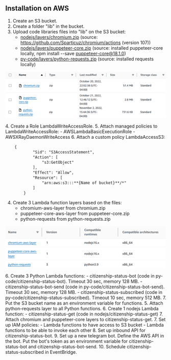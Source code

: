 ## Installation on AWS

1. Create an S3 bucket.
2. Create a folder "lib" in the bucket.
3. Upload code libraries files into "lib" on the S3 bucket:
   - [nodejs/layers/chromium.zip](nodejs/layers/chromium.zip) (source: https://github.com/Sparticuz/chromium/actions (version 107))
   - [nodejs/layers/puppeteer-core.zip](nodejs/layers/puppeteer-core.zip) (source: installed puppeteer-core locally, npm install --save puppeteer-core@18.1.0)
   - [py-code/layers/python-requests.zip](py-code/layers/python-requests.zip) (source: installed requests locally)
<p align="center">
<img src="docs/check-citizenship-lib-files.png" width="660">
</p>  
4. Create a Role LambdaWriteAccessRole. 
5. Attach managed policies to LambdaWriteAccessRole: 
- AWSLambdaBasicExecutionRole
- AWSXRayDaemonWriteAccess
6. Attach a custom policy LambdaAccessS3:

```
	{
			"Sid": "S3AccessStatement",
			"Action": [
				"s3:GetObject"
			],
			"Effect": "Allow",
			"Resource": [
				"arn:aws:s3:::**{Name of bucket}**/*"
			]
		}
```

4. Create 3 Lambda function layers based on the files:
   - chromium-aws-layer from chromium.zip
   - puppeteer-core-aws-layer from puppeteer-core.zip
   - python-requests from python-requests.zip  
<p align="center">
  <img src="docs/check-citizenship-lambda-layers.png" width="557">
</p>
6. Create 3 Python Lambda functions:
   - citizenship-status-bot (code in py-code/citizenship-status-bot). Timeout 30 sec, memory 128 MB.
   - citizenship-status-bot-send (code in py-code/citizenship-status-bot-send).  Timeout 30 sec, memory 128 MB.
   - citizenship-status-subscribed (code in py-code/citizenship-status-subscribed).  Timeout 10 sec, memory 512 MB.
7. Put the S3 bucket name as an environment variable for functions. 
5. Attach python-requests layer to all Python functions.
6. Create 1 nodejs Lambda function:
   - citizenship-status-get (code in nodejs/citizenship-status-get)
7. Attach chromium and puppeteer-core layers to citizenship-status-get. 
7. Set up IAM policies:
   - Lambda functions to have access to S3 bucket
   - Lambda functions to be able to invoke each other
8. Set up inbound API for citizenship-status-bot.
9. Set up a new telegram bot. Define the AWS API in the bot. Put the bot's token as an environment variable for citizenship-status-bot and citizenship-status-bot-send.
10. Schedule citizenship-status-subscribed in EventBridge. 
